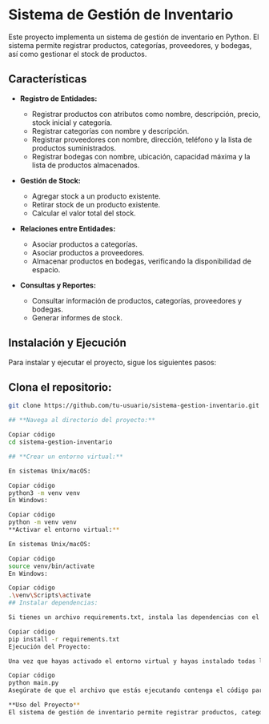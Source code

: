 # Sistema de Gestión de Inventario

Este proyecto implementa un sistema de gestión de inventario en Python. El sistema permite registrar productos, categorías, proveedores, y bodegas, así como gestionar el stock de productos.

## Características

- **Registro de Entidades:**
  - Registrar productos con atributos como nombre, descripción, precio, stock inicial y categoría.
  - Registrar categorías con nombre y descripción.
  - Registrar proveedores con nombre, dirección, teléfono y la lista de productos suministrados.
  - Registrar bodegas con nombre, ubicación, capacidad máxima y la lista de productos almacenados.

- **Gestión de Stock:**
  - Agregar stock a un producto existente.
  - Retirar stock de un producto existente.
  - Calcular el valor total del stock.

- **Relaciones entre Entidades:**
  - Asociar productos a categorías.
  - Asociar productos a proveedores.
  - Almacenar productos en bodegas, verificando la disponibilidad de espacio.

- **Consultas y Reportes:**
  - Consultar información de productos, categorías, proveedores y bodegas.
  - Generar informes de stock.

## Instalación y Ejecución

Para instalar y ejecutar el proyecto, sigue los siguientes pasos:

## **Clona el repositorio**:

   ```bash
   git clone https://github.com/tu-usuario/sistema-gestion-inventario.git

## **Navega al directorio del proyecto:**

Copiar código
cd sistema-gestion-inventario

## **Crear un entorno virtual:**

En sistemas Unix/macOS:

Copiar código
python3 -m venv venv
En Windows:

Copiar código
python -m venv venv
**Activar el entorno virtual:**

En sistemas Unix/macOS:

Copiar código
source venv/bin/activate
En Windows:

Copiar código
.\venv\Scripts\activate
## Instalar dependencias:

Si tienes un archivo requirements.txt, instala las dependencias con el siguiente comando:

Copiar código
pip install -r requirements.txt
Ejecución del Proyecto:

Una vez que hayas activado el entorno virtual y hayas instalado todas las dependencias necesarias, puedes ejecutar el proyecto de la siguiente manera:

Copiar código
python main.py
Asegúrate de que el archivo que estás ejecutando contenga el código para instanciar y utilizar las clases del sistema de gestión de inventario.

**Uso del Proyecto**
El sistema de gestión de inventario permite registrar productos, categorías, proveedores y bodegas, así como gestionar el stock y realizar consultas sobre la disponibilidad de productos. Primero, se crean categorías para organizar los productos, como "Electrónica" para agrupar dispositivos. Luego, se registran productos con atributos como nombre, descripción, precio y stock inicial, y se asocian a categorías. Los productos también se pueden asignar a proveedores que los suministran, añadiendo detalles como nombre, dirección y teléfono del proveedor. Posteriormente, los productos se almacenan en bodegas, verificando la capacidad disponible. Finalmente, el sistema permite consultar la disponibilidad de productos en una bodega específica y generar reportes de stock por categoría, proveedor o bodega, facilitando la gestión integral del inventario.

